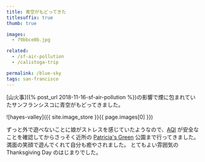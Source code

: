 ```yaml
---
title: 青空がもどってきた
titlesuffix: true
thumb: true

images:
  - 79bbce0b.jpg

related:
  - /sf-air-pollution
  - /calistoga-trip

permalink: /blue-sky
tags: san-francisco
---
```


[山火事]({% post_url 2018-11-16-sf-air-pollution %})の影響で煙に包まれていたサンフランシスコに青空がもどってきました。

![hayes-valley]({{ site.image_store }}{{ page.images[0] }})

ずっと外で遊べないことに娘がストレスを感じていたようなので、[AQI](https://ja.wikipedia.org/wiki/%E7%A9%BA%E6%B0%97%E8%B3%AA%E6%8C%87%E6%95%B0) が安全なことを確認してからさっそく近所の [Patricia's Green](https://www.yelp.com/biz/patricias-green-in-hayes-valley-san-francisco-2) 公園まで行ってきました。
満面の笑顔で遊んでくれて自分も癒やされました。
とてもよい雰囲気の Thanksgiving Day のはじまりでした。
